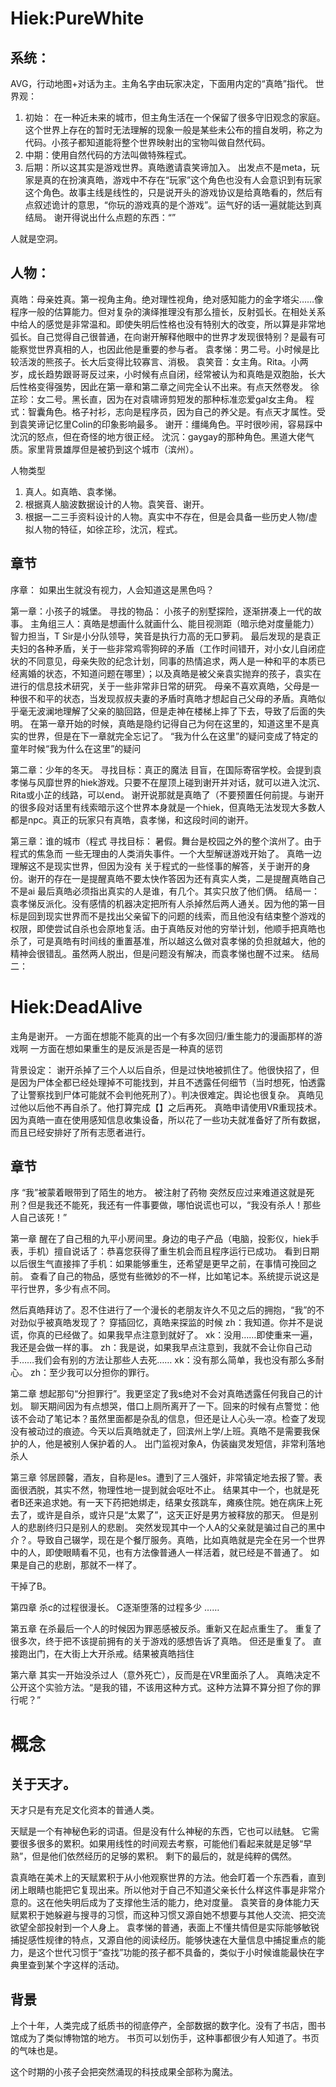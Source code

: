 # Hiek:PureWhite

## 系统：
AVG，行动地图+对话为主。主角名字由玩家决定，下面用内定的“真皓”指代。
世界观：
1. 初始： 在一种近未来的城市，但主角生活在一个保留了很多守旧观念的家庭。这个世界上存在的暂时无法理解的现象一般是某些未公布的擅自发明，称之为代码。小孩子都知道能将整个世界映射出的宝物叫做自然代码。
2. 中期：使用自然代码的方法叫做特殊程式。
3. 后期：所以这其实是游戏世界。真皓邀请袁笑谛加入。
出发点不是meta，玩家是真的在扮演真皓，游戏中不存在“玩家”这个角色也没有人会意识到有玩家这个角色。故事主线是线性的，只是说开头的游戏协议是给真皓看的，然后有点叙述诡计的意思，“你玩的游戏真的是个游戏”。运气好的话一遍就能达到真结局。
谢开得说出什么点题的东西：“”

人就是空洞。

## 人物：
真皓：母亲姓真。第一视角主角。绝对理性视角，绝对感知能力的金字塔尖……像程序一般的估算能力。但对复杂的演绎推理没有那么擅长，反射弧长。在相处关系中给人的感觉是非常温和。即使失明后性格也没有特别大的改变，所以算是非常地弧长。自己觉得自己很普通，在向谢开解释他眼中的世界才发现很特别？是最有可能察觉世界真相的人，也因此他是重要的参与者。
袁孝悌：男二号。小时候是比较活泼的熊孩子。长大后变得比较寡言、消极。
袁笑音：女主角。Rita。小两岁，成长趋势跟哥哥反过来，小时候有点自闭，经常被认为和真皓是双胞胎，长大后性格变得强势，因此在第一章和第二章之间完全认不出来。有点天然卷发。
徐芷珍：女二号。黑长直，因为在对袁啸谛剪短发的那种标准恋爱gal女主角。
程式：智囊角色。格子衬衫，志向是程序员，因为自己的养父是。有点天才属性。受到袁笑谛记忆里Colin的印象影响最多。
谢开：缰绳角色。平时很吵闹，容易踩中沈沉的怒点，但在奇怪的地方很正经。
沈沉：gaygay的那种角色。黑道大佬气质。家里背景雄厚但是被扔到这个城市（滨州）。

人物类型
1. 真人。如真皓、袁孝悌。
2. 根据真人脑波数据设计的人物。袁笑音、谢开。
3. 根据一二三手资料设计的人物。真实中不存在，但是会具备一些历史人物/虚拟人物的特征，如徐芷珍，沈沉，程式。


## 章节
序章：
如果出生就没有视力，人会知道这是黑色吗？


第一章：小孩子的城堡。 寻找的物品：
小孩子的别墅探险，逐渐拼凑上一代的故事。
主角组三人：真皓是想画什么就画什么、能目视测距（暗示绝对度量能力）智力担当，T Sir是小分队领导，笑音是执行力高的无口萝莉。
最后发现的是袁正夫妇的各种矛盾，关于一些非常鸡零狗碎的矛盾（工作时间错开，对小女儿自闭症状的不同意见，母亲失败的纪念计划，同事的热情追求，两人是一种和平的本质已经离婚的状态，不知道问题在哪里）；以及真皓是被父亲袁实抛弃的孩子，袁实在进行的信息技术研究，关于一些非常非日常的研究。
母亲不喜欢真皓，父母是一种很不和平的状态，当发现叔叔夫妻的矛盾时真皓才想起自己父母的矛盾。真皓似乎毫无波澜地理解了父亲的脑回路，但是走神在楼梯上摔了下去，导致了后面的失明。
在第一章开始的时候，真皓是隐约记得自己为何在这里的，知道这里不是真实的世界，但是在下一章就完全忘记了。
“我为什么在这里”的疑问变成了特定的童年时候“我为什么在这里”的疑问

第二章：少年的冬天。 寻找目标：真正的魔法
目盲，在国际寄宿学校。会提到袁孝悌与风靡世界的hiek游戏。只要不在屋顶上碰到谢开并对话，就可以进入沈沉、Rita或小芷的线路，可以end。
谢开说那就是真皓了（不要预置任何前提。与谢开的很多段对话里有线索暗示这个世界本身就是一个hiek，但真皓无法发现大多数人都是npc。真正的玩家只有真皓，袁孝悌，和这段时间的谢开。

第三章：谁的城市（程式  寻找目标：
暑假。舞台是校园之外的整个滨州了。由于程式的焦急而
一些无理由的人类消失事件。一个大型解谜游戏开始了。
真皓一边理解这不是现实世界，但因为没有
关于程式的一些怪事的解答，关于谢开的身份。谢开的存在一是提醒真皓不要太快作答因为还有真实人类，二是提醒真皓自己不是ai
最后真皓必须指出真实的人是谁，有几个。其实只放了他们俩。
结局一：袁孝悌反派化。没有感情的机器决定把所有人杀掉然后两人通关。因为他的第一目标是回到现实世界而不是找出父亲留下的问题的线索，而且他没有结束整个游戏的权限，即使尝试自杀也会原地复活。由于真皓反对他的穷举计划，他顺手把真皓也杀了，可是真皓有时间线的重置基准，所以越这么做对袁孝悌的负担就越大，他的精神会很错乱。虽然两人脱出，但是问题没有解决，而袁孝悌也醒不过来。
结局二：




# Hiek:DeadAlive
主角是谢开。
一方面在想能不能真的出一个有多次回归/重生能力的漫画那样的游戏啊
一方面在想如果重生的是反派是否是一种真的惩罚

背景设定：
谢开杀掉了三个人以后自杀，但是过快地被抓住了。他很快招了，但是因为尸体全都已经处理掉不可能找到，并且不透露任何细节（当时想死，怕透露了让警察找到尸体可能就不会判他死刑了）。判决很难定。舆论也很复杂。
真皓见过他以后他不再自杀了。他打算完成【】之后再死。
真皓申请使用VR重现技术。因为真皓一直在使用感知信息收集设备，所以花了一些功夫就准备好了所有数据，而且已经安排好了所有志愿者进行。


## 章节
序
“我”被蒙着眼带到了陌生的地方。
被注射了药物
突然反应过来难道这就是死刑？但是我还不能死，我还有一件事要做，哪怕说谎也可以，“我没有杀人！那些人自己该死！”

第一章
醒在了自己租的九平小房间里。身边的电子产品（电脑，投影仪，hiek手表，手机）擅自说话了：恭喜您获得了重生机会而且程序运行已成功。
看到日期以后很生气直接摔了手机：如果能够重生，还希望是更早之前，在事情可挽回之前。
查看了自己的物品，感觉有些微妙的不一样，比如笔记本。系统提示说这是平行世界，多少有点不同。

然后真皓拜访了。忍不住进行了一个漫长的老朋友许久不见之后的拥抱，“我”的不对劲似乎被真皓发现了？
穿插回忆，真皓来探监的时候
zh：我知道。你并不是说谎，你真的已经做了。如果我早点注意到就好了。
xk：没用……即使重来一遍，我还是会做一样的事。
zh：我是说，如果我早点注意到，我就不会让你自己动手……我们会有别的方法让那些人去死……
xk：没有那么简单，我也没有那么多耐心。
zh：至少我可以分担你的罪行。

第二章
想起那句“分担罪行”。我更坚定了我s绝对不会对真皓透露任何我自己的计划。
聊天期间因为有点想哭，借口上厕所离开了一下。回来的时候有点警觉：他该不会动了笔记本？虽然里面都是杂乱的信息，但还是让人心头一凉。检查了发现没有被动过的痕迹。今天以后真皓就走了，回滨州上学/上班。真皓不是需要我保护的人，他是被别人保护着的人。
出门监视对象A，伪装幽灵发短信，非常利落地杀人

第三章
邻居顾馨，酒友，自称是les。遭到了三人强奸，非常镇定地去报了警。表面很洒脱，其实不然，物理性地一提到就会呕吐不止。
结果其中一个，也就是死者B还来追求她。有一天下药把她绑走，结果女孩跳车，瘫痪住院。她在病床上死去了，或许是自杀，或许只是“太累了”，这天正好是男方被释放的那天。
但是别人的悲剧终归只是别人的悲剧。
突然发现其中一个人A的父亲就是骗过自己的黑中介？。导致自己辍学，现在是个餐厅服务。真皓，比如真皓就是完全在另一个世界中的人，即使眼睛看不见，也有方法像普通人一样活着，就已经是不普通了。
如果是自己的悲剧，那就不一样了。

干掉了B。

第四章
杀c的过程很漫长。
C逐渐堕落的过程多少
……


第五章
在杀最后一个人的时候因为罪恶感被反杀。重新又在起点重生了。
重复了很多次，终于把不该提前拥有的关于游戏的感想告诉了真皓。
但还是重复了。
直接跑出门，在大街上大开杀戒。结果被真皓挡住


第六章
其实一开始没杀过人（意外死亡），反而是在VR里面杀了人。
真皓决定不公开这个实验方法。“是我的错，不该用这种方式。这种方法算不算分担了你的罪行呢？”






# 概念
## 关于天才。
天才只是有充足文化资本的普通人类。

天赋是一个有神秘色彩的词语。但是没有什么神秘的东西，它也可以祛魅。
它需要很多很多的累积。如果用线性的时间观去考察，可能他们看起来就是足够“早熟”，但是他们依然经历的足够的累积。
剩下的最后的，就是纯粹的偶然。

袁真皓在美术上的天赋累积于从小他观察世界的方法。他会盯着一个东西看，直到闭上眼睛也能把它复现出来。所以他对于自己不知道父亲长什么样这件事是非常介意的。这在他失明后成为了支撑他生活的能力，绝对度量。
袁笑音的身体能力天赋累积于她躲避与搜寻的习惯，而这种习惯又源自她不想要与其他人交流、把交流欲望全部投射到一个人身上。
袁孝悌的普通，表面上不懂共情但是实际能够敏锐捕捉感性规律的特点，又源自他的阅读经历。能够快速在大量信息中捕捉重点的能力，是这个世代习惯于“查找”功能的孩子都不具备的，类似于小时候谁能最快在字典里查到某个字这样的活动。


## 背景

上个十年，人类完成了纸质书的彻底停产，全部数据的数字化。没有了书店，图书馆成为了类似博物馆的地方。
书页可以划伤手，这种事都很少有人知道了。书页的气味也是。

这个时期的小孩子会把突然涌现的科技成果全部称为魔法。


